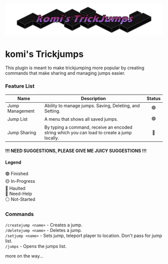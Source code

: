 
![trickyumpslogo](res/trickyumps_3.png)

# komi's Trickjumps
This plugin is meant to make trickjumping more popular by creating commands that make sharing and managing jumps easier.

### Feature List
| Name            | Description                                                                                 | Status |
| --------------- | ------------------------------------------------------------------------------------------- | :----: |
| Jump Management | Ability to manage jumps. Saving, Deleting, and Setting.                                     |   🟢    |
| Jump List       | A menu that shows all saved jumps.                                                          |   🟢    |
| Jump Sharing    | By typing a command, receive an encoded string which you can load to create a jump locally. |   🔵    |

#### !!! NEED SUGGESTIONS, PLEASE GIVE ME JUICY SUGGESTIONS !!!

#### Legend
🟢 Finished\
🟡 In-Progress\
🔴 Haulted\
🔵 Need-Help\
⚪ Not-Started

### Commands
`/createjump <name>` - Creates a jump.\
`/deletejump <name>` - Deletes a jump.\
`/setjump <name>` - Sets jump, teleport player to location. Don't pass <name> for jump list.\
`/jumps` - Opens the jumps list.

more on the way...